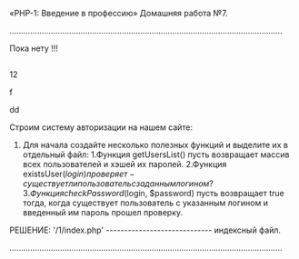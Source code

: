 «PHP-1: Введение в профессию» 
Домашняя работа №7.

.......................................................................................................................

Пока нету !!!
##
12

 f

 dd










Строим систему авторизации на нашем сайте:

1. Для начала создайте несколько полезных функций и выделите их в отдельный файл:
    1.Функция getUsersList() пусть возвращает массив всех пользователей и хэшей их паролей.
    2.Функция existsUser($login) проверяет - существует ли пользователь с заданным логином?
    3.Функция сheckPassword($login, $password) пусть возвращает true тогда, 
      когда существует пользователь с указанным логином и введенный им пароль прошел проверку.



РЕШЕНИЕ:
'/1/index.php' ----------------------------- индексный файл.

.......................................................................................................................
